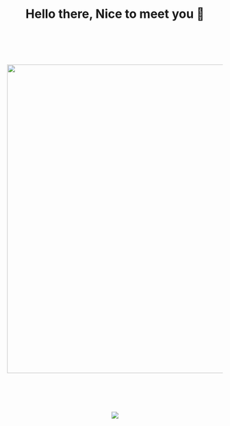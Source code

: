 
<h1 align="center">Hello there, Nice to meet you 👋<h1/>
<br/>
<p align="center">
  <img width="872" height="720" src="https://cdn39.picsart.com/147366079000202.png">
</p>
<br/>
<p align="center">
  <img src="https://profile-counter.glitch.me/Abhayaku/count.svg">
</p>
